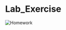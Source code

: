 # Lab_Exercise


![Homework](https://user-images.githubusercontent.com/80693014/145615839-22e8f42d-7a45-4cb3-a97c-6660125b6a76.gif)
